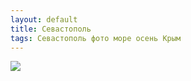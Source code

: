 ```yaml
---
layout: default
title: Севастополь
tags: Севастополь фото море осень Крым
---
```


![](https://farm2.staticflickr.com/1566/25130142186_22e5831f08_b.jpg)